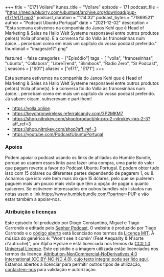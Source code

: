 +++
title = "E171 Vollare"
itunes_title = "Vollare"
episode = 171
podcast_file = "https://media.blubrry.com/ubuntupt/archive.org/download/pup-e171/e171.mp3"
podcast_duration = "1:14:32"
podcast_bytes = "71869521"
author = "Podcast Ubuntu Portugal"
date = "2021-12-02"
description = "Esta semana estivemos na companhia do Janos Kehl que é Head of Marketing & Sales na Hallo Welt Systeme responsável entre outros produtos pelo(s) Volla phone(s). E a conversa foi do Volla às francesinhas num ápice… percebam como em mais um capítulo do vosso podcast preferido."
thumbnail = "images/e171.png"

featured = false
categories = ["Episódio"]
tags = [
  "volla",
  "francesinhas",
  "ubuntu",
  "Collabora",
  "LibreTrend",
  "Slimbook",
  "Radio Zero",
  "Sr Podcast",
]
seasons = ["S01"]
aliases = ["e171", "E171"]
+++

Esta semana estivemos na companhia do Janos Kehl que é Head of Marketing & Sales na Hallo Welt Systeme responsável entre outros produtos pelo(s) Volla phone(s). E a conversa foi do Volla às francesinhas num ápice… percebam como em mais um capítulo do vosso podcast preferido.
Já sabem: oiçam, subscrevam e partilhem!

* https://volla.online
* https://keychronwireless.referralcandy.com/3P2MKM7
* https://shop.nitrokey.com/shop/product/nk-pro-2-nitrokey-pro-2-3?aff_ref=3
* https://shop.nitrokey.com/shop?aff_ref=3
* https://youtube.com/PodcastUbuntuPortugal


### Apoios
Podem apoiar o podcast usando os links de afiliados do Humble Bundle, porque ao usarem esses links para fazer uma compra, uma parte do valor que pagam reverte a favor do Podcast Ubuntu Portugal.
E podem obter tudo isso com 15 dólares ou diferentes partes dependendo de pagarem 1, ou 8.
Achamos que isto vale bem mais do que 15 dólares, pelo que se puderem paguem mais um pouco mais visto que têm a opção de pagar o quanto quiserem.
Se estiverem interessados em outros bundles não listados nas notas usem o link https://www.humblebundle.com/?partner=PUP e vão estar também a apoiar-nos.

### Atribuição e licenças
Este episódio foi produzido por Diogo Constantino, Miguel e Tiago Carrondo e editado pelo [Senhor Podcast](https://senhorpodcast.pt/).
O website é produzido por Tiago Carrondo e o [código aberto](https://gitlab.com/podcastubuntuportugal/website) está licenciado nos termos da [Licença MIT](https://gitlab.com/podcastubuntuportugal/website/main/LICENSE).
A música do genérico é: "Won't see it comin' (Feat Aequality & N'sorte d'autruche)", por Alpha Hydrae e está licenciada nos termos da [CC0 1.0 Universal License](https://creativecommons.org/publicdomain/zero/1.0/).
Este episódio e a imagem utilizada estão licenciados nos termos da licença: [Attribution-NonCommercial-NoDerivatives 4.0 International (CC BY-NC-ND 4.0)](https://creativecommons.org/licenses/by-nc-nd/4.0/), [cujo texto integral pode ser lido aqui](https://creativecommons.org/licenses/by-nc-nd/4.0/legalcode). Estamos abertos a licenciar para permitir outros tipos de utilização, [contactem-nos](https://podcastubuntuportugal.org/contactos) para validação e autorização.


